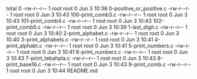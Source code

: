 total 0
-rw-r--r-- 1 root root 0 Jun  3 10:38 0-positive_or_positive.c
-rw-r--r-- 1 root root 0 Jun  3 10:43 100-print_comb3.c
-rw-r--r-- 1 root root 0 Jun  3 10:43 101-print_comb4.c
-rw-r--r-- 1 root root 0 Jun  3 10:43 102-print_comb5.c
-rw-r--r-- 1 root root 0 Jun  3 10:39 1-last_digit.c
-rw-r--r-- 1 root root 0 Jun  3 10:40 2-print_alphabet.c
-rw-r--r-- 1 root root 0 Jun  3 10:40 3-print_alphabets.c
-rw-r--r-- 1 root root 0 Jun  3 10:41 4-print_alphabt.c
-rw-r--r-- 1 root root 0 Jun  3 10:41 5-print_numbers.c
-rw-r--r-- 1 root root 0 Jun  3 10:41 6-print_numberz.c
-rw-r--r-- 1 root root 0 Jun  3 10:43 7-print_tebahpla.c
-rw-r--r-- 1 root root 0 Jun  3 10:43 8-print_base16.c
-rw-r--r-- 1 root root 0 Jun  3 10:43 9-print_comb.c
-rw-r--r-- 1 root root 0 Jun  3 10:44 README.md
